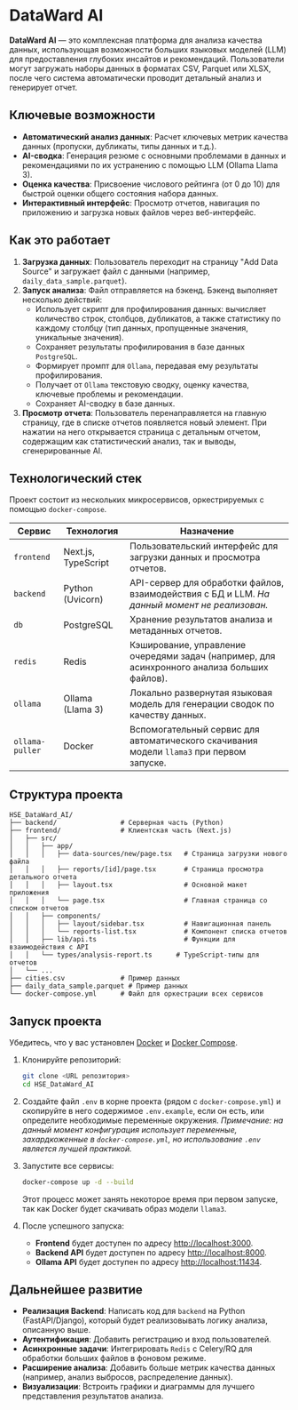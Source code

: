 # DataWard AI

**DataWard AI** — это комплексная платформа для анализа качества данных, использующая возможности больших языковых моделей (LLM) для предоставления глубоких инсайтов и рекомендаций. Пользователи могут загружать наборы данных в форматах CSV, Parquet или XLSX, после чего система автоматически проводит детальный анализ и генерирует отчет.

## Ключевые возможности

-   **Автоматический анализ данных**: Расчет ключевых метрик качества данных (пропуски, дубликаты, типы данных и т.д.).
-   **AI-сводка**: Генерация резюме с основными проблемами в данных и рекомендациями по их устранению с помощью LLM (Ollama Llama 3).
-   **Оценка качества**: Присвоение числового рейтинга (от 0 до 10) для быстрой оценки общего состояния набора данных.
-   **Интерактивный интерфейс**: Просмотр отчетов, навигация по приложению и загрузка новых файлов через веб-интерфейс.

## Как это работает

1.  **Загрузка данных**: Пользователь переходит на страницу "Add Data Source" и загружает файл с данными (например, `daily_data_sample.parquet`).
2.  **Запуск анализа**: Файл отправляется на бэкенд. Бэкенд выполняет несколько действий:
    -   Использует скрипт для профилирования данных: вычисляет количество строк, столбцов, дубликатов, а также статистику по каждому столбцу (тип данных, пропущенные значения, уникальные значения).
    -   Сохраняет результаты профилирования в базе данных `PostgreSQL`.
    -   Формирует промпт для `Ollama`, передавая ему результаты профилирования.
    -   Получает от `Ollama` текстовую сводку, оценку качества, ключевые проблемы и рекомендации.
    -   Сохраняет AI-сводку в базе данных.
3.  **Просмотр отчета**: Пользователь перенаправляется на главную страницу, где в списке отчетов появляется новый элемент. При нажатии на него открывается страница с детальным отчетом, содержащим как статистический анализ, так и выводы, сгенерированные AI.

## Технологический стек

Проект состоит из нескольких микросервисов, оркестрируемых с помощью `docker-compose`.

| Сервис        | Технология             | Назначение                                                                                                 |
|---------------|------------------------|------------------------------------------------------------------------------------------------------------|
| `frontend`    | Next.js, TypeScript    | Пользовательский интерфейс для загрузки данных и просмотра отчетов.                                          |
| `backend`     | Python (Uvicorn)       | API-сервер для обработки файлов, взаимодействия с БД и LLM. *На данный момент не реализован.*              |
| `db`          | PostgreSQL             | Хранение результатов анализа и метаданных отчетов.                                                         |
| `redis`       | Redis                  | Кэширование, управление очередями задач (например, для асинхронного анализа больших файлов).               |
| `ollama`      | Ollama (Llama 3)       | Локально развернутая языковая модель для генерации сводок по качеству данных.                              |
| `ollama-puller`| Docker                 | Вспомогательный сервис для автоматического скачивания модели `llama3` при первом запуске.                  |


## Структура проекта

```
HSE_DataWard_AI/
├── backend/                # Серверная часть (Python)
├── frontend/               # Клиентская часть (Next.js)
│   ├── src/
│   │   ├── app/
│   │   │   ├── data-sources/new/page.tsx   # Страница загрузки нового файла
│   │   │   ├── reports/[id]/page.tsx       # Страница просмотра детального отчета
│   │   │   ├── layout.tsx                  # Основной макет приложения
│   │   │   └── page.tsx                    # Главная страница со списком отчетов
│   │   ├── components/
│   │   │   ├── layout/sidebar.tsx          # Навигационная панель
│   │   │   └── reports-list.tsx            # Компонент списка отчетов
│   │   ├── lib/api.ts                      # Функции для взаимодействия с API
│   │   └── types/analysis-report.ts      # TypeScript-типы для отчетов
│   └── ...
├── cities.csv              # Пример данных
├── daily_data_sample.parquet # Пример данных
└── docker-compose.yml      # Файл для оркестрации всех сервисов
```

## Запуск проекта

Убедитесь, что у вас установлен [Docker](https://www.docker.com/get-started) и [Docker Compose](https://docs.docker.com/compose/install/).

1.  Клонируйте репозиторий:
    ```bash
    git clone <URL репозитория>
    cd HSE_DataWard_AI
    ```

2.  Создайте файл `.env` в корне проекта (рядом с `docker-compose.yml`) и скопируйте в него содержимое `.env.example`, если он есть, или определите необходимые переменные окружения. *Примечание: на данный момент конфигурация использует переменные, захардкоженные в `docker-compose.yml`, но использование `.env` является лучшей практикой.*

3.  Запустите все сервисы:
    ```bash
    docker-compose up -d --build
    ```
    Этот процесс может занять некоторое время при первом запуске, так как Docker будет скачивать образ модели `llama3`.

4.  После успешного запуска:
    -   **Frontend** будет доступен по адресу [http://localhost:3000](http://localhost:3000).
    -   **Backend API** будет доступен по адресу [http://localhost:8000](http://localhost:8000).
    -   **Ollama API** будет доступен по адресу [http://localhost:11434](http://localhost:11434).

## Дальнейшее развитие

-   **Реализация Backend**: Написать код для `backend` на Python (FastAPI/Django), который будет реализовывать логику анализа, описанную выше.
-   **Аутентификация**: Добавить регистрацию и вход пользователей.
-   **Асинхронные задачи**: Интегрировать `Redis` с Celery/RQ для обработки больших файлов в фоновом режиме.
-   **Расширение анализа**: Добавить больше метрик качества данных (например, анализ выбросов, распределение данных).
-   **Визуализации**: Встроить графики и диаграммы для лучшего представления результатов анализа. 